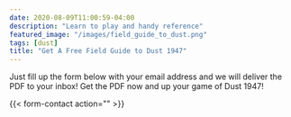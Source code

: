 ```yaml
---
date: 2020-08-09T11:00:59-04:00
description: "Learn to play and handy reference"
featured_image: "/images/field_guide_to_dust.png"
tags: [dust]
title: "Get A Free Field Guide to Dust 1947"
---
```

Just fill up the form below with your email address and we will deliver the PDF to your inbox! Get the PDF now and up your game of Dust 1947!


{{< form-contact action=""  >}}
